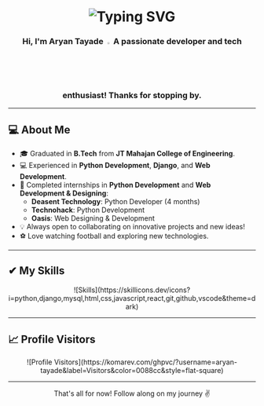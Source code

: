 <h1 align="center">
  <img src="https://readme-typing-svg.demolab.com?font=Fira+Code&weight=500&size=30&duration=2000&pause=3000&color=F7F7F7&width=435&lines=Hello+there%2C+I'm+Aryan!;Hola%2C+soy+Aryan!;%E3%81%93%E3%82%93%E3%81%AB%E3%81%A1%E3%81%AF%E3%80%81%E3%82%A2%E3%83%AA%E3%82%A2%E3%83%B3%E3%81%A7%E3%81%99%EF%BC%81;Hello+there%2C+I'm+Aryan!;+Bonjour%2C+je+suis+Aryan!;Cze%C5%9B%C4%87%2C+jestem+Aryan!;%D0%9F%D1%80%D0%B8%D0%B2%D0%B5%D1%82%2C+%D1%8F+%D0%90%D1%80%D1%8C%D1%8F%D0%BD!;Hello+there%2C+I'm+Aryan!;+Ol%C3%A1%2C+eu+sou+Aryan!" 
       alt="Typing SVG" />
</h1>

<h3 align="center">
  Hi, I'm Aryan Tayade <img width="2.5%" src="https://media.tenor.com/e3GqicbfhMYAAAAi/get-greeting-get-greetings.gif">  
  A passionate developer and tech enthusiast! Thanks for stopping by.
</h3>

---

## 💻 **About Me**

- 🎓 Graduated in **B.Tech** from **JT Mahajan College of Engineering**.
- 💻 Experienced in **Python Development**, **Django**, and **Web Development**.
- 🌟 Completed internships in **Python Development** and **Web Development & Designing**:  
  - **Deasent Technology**: Python Developer (4 months)  
  - **Technohack**: Python Development  
  - **Oasis**: Web Designing & Development
- 💡 Always open to collaborating on innovative projects and new ideas!
- ⚽ Love watching football and exploring new technologies.

---

## ✔ **My Skills**

<p align="center">
  ![Skills](https://skillicons.dev/icons?i=python,django,mysql,html,css,javascript,react,git,github,vscode&theme=dark)
</p>

---

## 📈 **Profile Visitors**

<p align="center">
  ![Profile Visitors](https://komarev.com/ghpvc/?username=aryan-tayade&label=Visitors&color=0088cc&style=flat-square)
</p>

---

<p align="center">That's all for now! Follow along on my journey ✌️</p>
